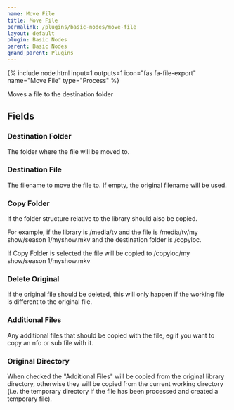 ```yaml
---
name: Move File
title: Move File
permalink: /plugins/basic-nodes/move-file
layout: default
plugin: Basic Nodes
parent: Basic Nodes
grand_parent: Plugins
---
```


{% include node.html input=1 outputs=1 icon="fas fa-file-export" name="Move File" type="Process" %}

Moves a file to the destination folder

## Fields

### Destination Folder
The folder where the file will be moved to.

### Destination File
The filename to move the file to.  If empty, the original filename will be used.

### Copy Folder
If the folder structure relative to the library should also be copied.

For example, if the library is /media/tv and the file is /media/tv/my show/season 1/myshow.mkv and the destination folder is /copyloc. 

If Copy Folder is selected the file will be copied to /copyloc/my show/season 1/myshow.mkv

### Delete Original
If the original file should be deleted, this will only happen if the working file is different to the original file.

### Additional Files
Any additional files that should be copied with the file, eg if you want to copy an nfo or sub file with it.

### Original Directory
When checked the "Additional Files" will be copied from the original library directory, otherwise they will be copied from the current working directory (i.e. the temporary directory if the file has been processed and created a temporary file).